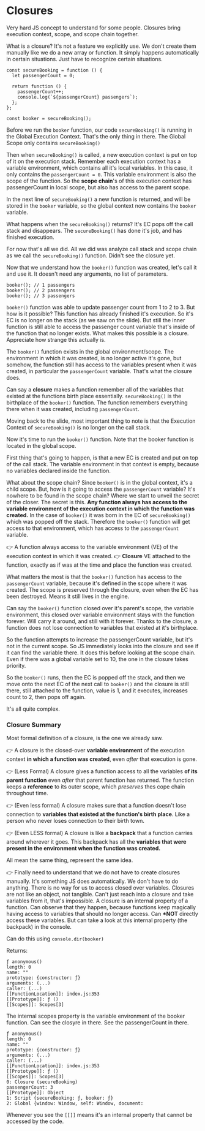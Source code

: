 # Closures

Very hard JS concept to understand for some people. Closures bring execution context, scope, and scope chain together.

What is a closure? It's not a feature we explicitly use. We don't create them manually like we do a new array or function. It simply happens automatically in certain situations. Just have to recognize certain situations.

```
const secureBooking = function () {
  let passengerCount = 0;

  return function () {
    passengerCount++;
    console.log(`${passengerCount} passengers`);
  };
};

const booker = secureBooking();
```

Before we run the `booker` function, our code `secureBooking()` is running in the Global Execution Context. That's the only thing in there. The Global Scope only contains `secureBooking()`

Then when `secureBooking()` is called, a new execution context is put on top of it on the execution stack. Remember each execution context has a variable environment, which contains all it's local variables. In this case, it only contains the `passengerCount = 0`. This variable environment is also the scope of the function. So the **scope chain**'s of this execution context has passengerCount in local scope, but also has access to the parent scope.

In the next line of `secureBooking()` a new function is returned, and will be stored in the `booker` variable, so the global context now contains the `booker` variable.

What happens when the `secureBooking()` returns? It's EC pops off the call stack and disappears. The `secureBooking()` has done it's job, and has finished execution.

For now that's all we did. All we did was analyze call stack and scope chain as we call the `secureBooking()` function. Didn't see the closure yet.

Now that we understand how the `booker()` function was created, let's call it and use it. It doesn't need any arguments, no list of parameters.

```
booker(); // 1 passengers
booker(); // 2 passengers
booker(); // 3 passengers
```

`booker()` function was able to update passenger count from 1 to 2 to 3. But how is it possible? This function has already finished it's execution. So it's EC is no longer on the stack (as we saw on the slide). But still the inner function is still able to access the passenger count variable that's inside of the function that no longer exists. What makes this possible is a closure. Appreciate how strange this actually is.

The `booker()` function exists in the global environment/scope. The environment in which it was created, is no longer active it's gone, but somehow, the function still has access to the variables present when it was created, in particular the `passengerCount` variable. That's what the closure does.

Can say a **closure** makes a function remember all of the variables that existed at the functions birth place essentially. `secureBooking()` is the birthplace of the `booker()` function. The function remembers everything there when it was created, including `passengerCount`.

Moving back to the slide, most important thing to note is that the Execution Context of `secureBooking()` is no longer on the call stack.

Now it's time to run the `booker()` function. Note that the booker function is located in the global scope.

First thing that's going to happen, is that a new EC is created and put on top of the call stack. The variable environment in that context is empty, because no variables declared inside the function.

What about the scope chain? Since `booker()` is in the global context, it's a child scope. But, how is it going to access the `passengerCount` variable? It's nowhere to be found in the scope chain? Where we start to unveil the secret of the closer. The secret is this. **Any function always has access to the variable environment of the execution context in which the function was created.** In the case of `booker()` it was born in the EC of `secureBooking()` which was popped off the stack. Therefore the `booker()` function will get access to that environment, which has access to the `passengerCount` variable.

👉 A function always access to the variable environment (VE) of the execution context in which it was created.
👉 **Closure** VE attached to the function, exactly as if was at the time and place the function was created.

What matters the most is that the `booker()` function has access to the `passengerCount` variable, because it's defined in the scope where it was created. The scope is preserved through the closure, even when the EC has been destroyed. Means it still lives in the engine.

Can say the `booker()` function closed over it's parent's scope, the variable environment, this closed over variable environment stays with the function forever. Will carry it around, and still with it forever. Thanks to the closure, a function does not lose connection to variables that existed at it's birthplace.

So the function attempts to increase the passengerCount variable, but it's not in the current scope. So JS immediately looks into the closure and see if it can find the variable there. It does this before looking at the scope chain. Even if there was a global variable set to 10, the one in the closure takes priority.

So the `booker()` runs, then the EC is popped off the stack, and then we move onto the next EC of the next call to `booker()`
and the closure is still there, still attached to the function, value is 1, and it executes, increases count to 2, then pops off again.

It's all quite complex.

### Closure Summary

Most formal definition of a closure, is the one we already saw.

👉 A closure is the closed-over **variable environment** of the execution context **in which a function was created**, even _after_ that execution is gone.

👉 (Less Formal) A closure gives a function access to all the variables **of its parent function** even _after_ that parent function has returned. The function keeps a **reference** to its outer scope, which _preserves_ thes cope chain throughout time.

👉 (Even less formal) A closure makes sure that a function doesn't lose connection to **variables that existed at the function's birth place**. Like a person who never loses connection to their birth town.

👉 (Even LESS formal) A closure is like a **backpack** that a function carries around wherever it goes. This backpack has all the **variables that were present in the environment when the function was created.**

All mean the same thing, represent the same idea.

👉 Finally need to understand that we do not have to create closures manually. It's something JS does automatically. We don't have to do anything. There is no way for us to access closed over variables. Closures are not like an object, not tangible. Can't just reach into a closure and take variables from it, that's impossible. A closure is an internal property of a function. Can observe that they happen, because functions keep magically having access to variables that should no longer access. Can **\*NOT** directly access these variables. But can take a look at this internal property (the backpack) in the console.

Can do this using `console.dir(booker)`

Returns:

```
ƒ anonymous()
length: 0
name: ""
prototype: {constructor: ƒ}
arguments: (...)
caller: (...)
[[FunctionLocation]]: index.js:353
[[Prototype]]: ƒ ()
[[Scopes]]: Scopes[3]
```

The internal scopes property is the variable environment of the booker function. Can see the closyre in there. See the passengerCount in there.

```
ƒ anonymous()
length: 0
name: ""
prototype: {constructor: ƒ}
arguments: (...)
caller: (...)
[[FunctionLocation]]: index.js:353
[[Prototype]]: ƒ ()
[[Scopes]]: Scopes[3]
0: Closure (secureBooking)
passengerCount: 3
[[Prototype]]: Object
1: Script {secureBooking: ƒ, booker: ƒ}
2: Global {window: Window, self: Window, document:
```

Whenever you see the `[[]]` means it's an internal property that cannot be accessed by the code.
